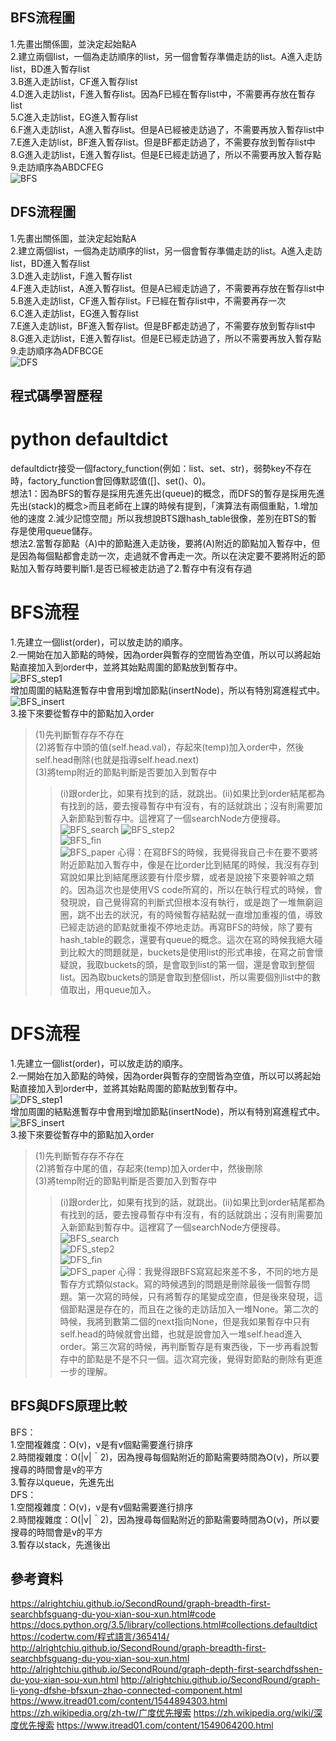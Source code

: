## BFS流程圖    
1.先畫出關係圖，並決定起始點A    
2.建立兩個list，一個為走訪順序的list，另一個會暫存準備走訪的list。A進入走訪list，BD進入暫存list   
3.B進入走訪list，CF進入暫存list    
4.D進入走訪list，F進入暫存list。因為F已經在暫存list中，不需要再存放在暫存list      
5.C進入走訪list，EG進入暫存list   
6.F進入走訪list，A進入暫存list。但是A已經被走訪過了，不需要再放入暫存list中   
7.E進入走訪list，BF進入暫存list。但是BF都走訪過了，不需要存放到暫存list中    
8.G進入走訪list，E進入暫存list。但是E已經走訪過了，所以不需要再放入暫存點    
9.走訪順序為ABDCFEG     
![BFS](https://github.com/yenchungLin/study/tree/master/資料結構與演算法/picture/BFS.jpg)
## DFS流程圖     
1.先畫出關係圖，並決定起始點A    
2.建立兩個list，一個為走訪順序的list，另一個會暫存準備走訪的list。A進入走訪list，BD進入暫存list    
3.D進入走訪list，F進入暫存list     
4.F進入走訪list，A進入暫存list。但是A已經走訪過了，不需要再存放在暫存list中      
5.B進入走訪list，CF進入暫存list。F已經在暫存list中，不需要再存一次      
6.C進入走訪list，EG進入暫存list     
7.E進入走訪list，BF進入暫存list。但是BF都走訪過了，不需要存放到暫存list中    
8.G進入走訪list，E進入暫存list。但是E已經走訪過了，所以不需要再放入暫存點          
9.走訪順序為ADFBCGE     
![DFS](https://github.com/yenchungLin/study/tree/master/資料結構與演算法/picture/DFS.jpg)
## 程式碼學習歷程    
#  python defaultdict    
defaultdictr接受一個factory_function(例如：list、set、str)，弱勢key不存在時，factory_function會回傳默認值([]、set()、0)。   
想法1：因為BFS的暫存是採用先進先出(queue)的概念，而DFS的暫存是採用先進先出(stack)的概念>而且老師在上課的時候有提到，「演算法有兩個重點，1.增加他的速度 2.減少記憶空間」所以我想說BTS跟hash_table很像，差別在BTS的暫存是使用queue儲存。     
想法2.當暫存節點（A)中的節點進入走訪後，要將(A)附近的節點加入暫存中，但是因為每個點都會走訪一次，走過就不會再走一次。所以在決定要不要將附近的節點加入暫存時要判斷1.是否已經被走訪過了2.暫存中有沒有存過     
# BFS流程    
1.先建立一個list(order)，可以放走訪的順序。   
2.一開始在加入節點的時候，因為order與暫存的空間皆為空值，所以可以將起始點直接加入到order中，並將其始點周圍的節點放到暫存中。  
![BFS_step1](https://github.com/yenchungLin/study/tree/master/資料結構與演算法/picture/BFS_step1.png)    
增加周圍的結點進暫存中會用到增加節點(insertNode)，所以有特別寫進程式中。     
![BFS_insert](https://github.com/yenchungLin/study/tree/master/資料結構與演算法/picture/BFS_insert.png)      
3.接下來要從暫存中的節點加入order   
> (1)先判斷暫存存不存在   
> (2)將暫存中頭的值(self.head.val)，存起來(temp)加入order中，然後self.head刪除(也就是指導self.head.next)   
> (3)將temp附近的節點判斷是否要加入到暫存中    
>> (i)跟order比，如果有找到的話，就跳出。(ii)如果比到order結尾都為有找到的話，要去搜尋暫存中有沒有，有的話就跳出；沒有則需要加入新節點到暫存中。這裡寫了一個searchNode方便搜尋。     
![BFS_search](https://github.com/yenchungLin/study/tree/master/資料結構與演算法/picture/BFS_search.png) 
![BFS_step2](https://github.com/yenchungLin/study/tree/master/資料結構與演算法/picture/BFS_step2.png)    
![BFS_fin](https://github.com/yenchungLin/study/tree/master/資料結構與演算法/picture/BFS_fin.jpg)  
![BFS_paper](https://github.com/yenchungLin/study/tree/master/資料結構與演算法/picture/BFS_paper.jpg)
心得：在寫BFS的時候，我覺得我自己卡在要不要將附近節點加入暫存中，像是在比order比到結尾的時候，我沒有存到寫說如果比到結尾應該要有什麼步驟，或者是說接下來要幹嘛之類的。因為這次也是使用VS code所寫的，所以在執行程式的時候，會發現說，自己覺得寫的判斷式但根本沒有執行，或是跑了一堆無窮迴圈，跳不出去的狀況，有的時候暫存結點就一直增加重複的值，導致已經走訪過的節點就重複不停地走訪。再寫BFS的時候，除了要有hash_table的觀念，還要有queue的概念。這次在寫的時候我絕大碰到比較大的問題就是，buckets是使用list的形式串接，在寫之前會懷疑說，我取buckets的頭，是會取到list的第一個，還是會取到整個list。因為取buckets的頭是會取到整個list，所以需要個別list中的數值取出，用queue加入。   
# DFS流程     
1.先建立一個list(order)，可以放走訪的順序。   
2.一開始在加入節點的時候，因為order與暫存的空間皆為空值，所以可以將起始點直接加入到order中，並將其始點周圍的節點放到暫存中。  
![DFS_step1](https://github.com/yenchungLin/study/tree/master/資料結構與演算法/picture/DFS_step1.png)    
增加周圍的結點進暫存中會用到增加節點(insertNode)，所以有特別寫進程式中。     
![BFS_insert](https://github.com/yenchungLin/study/tree/master/資料結構與演算法/picture/BFS_insert.png)      
3.接下來要從暫存中的節點加入order   
> (1)先判斷暫存存不存在   
> (2)將暫存中尾的值，存起來(temp)加入order中，然後刪除   
> (3)將temp附近的節點判斷是否要加入到暫存中    
>> (i)跟order比，如果有找到的話，就跳出。(ii)如果比到order結尾都為有找到的話，要去搜尋暫存中有沒有，有的話就跳出；沒有則需要加入新節點到暫存中。這裡寫了一個searchNode方便搜尋。    
![BFS_search](https://github.com/yenchungLin/study/tree/master/資料結構與演算法/picture/BFS_search.png)   
![DFS_step2](https://github.com/yenchungLin/study/tree/master/資料結構與演算法/picture/DFS_step2.png)    
![DFS_fin](https://github.com/yenchungLin/study/tree/master/資料結構與演算法/picture/DFS_fin.jpg)  
![DFS_paper](https://github.com/yenchungLin/study/tree/master/資料結構與演算法/picture/DFS_paper.jpg)
心得：我覺得跟BFS寫寫起來差不多，不同的地方是暫存方式類似stack。寫的時候遇到的問題是刪除最後一個暫存問題。第一次寫的時候，只有將暫存的尾變成空直，但是後來發現，這個節點還是存在的，而且在之後的走訪話加入一堆None。第二次的時候，我將到數第二個的next指向None，但是我如果暫存中只有self.head的時候就會出錯，也就是說會加入一堆self.head進入order。第三次寫的時候，再判斷暫存是有東西後，下一步再看說暫存中的節點是不是不只一個。這次寫完後，覺得對節點的刪除有更進一步的理解。
## BFS與DFS原理比較    
BFS：     
1.空間複雜度：O(v)，v是有v個點需要進行排序    
2.時間複雜度：O(|v|＾2)，因為搜尋每個點附近的節點需要時間為O(v)，所以要搜尋的時間會是v的平方    
3.暫存以queue，先進先出    
DFS：     
1.空間複雜度：O(v)，v是有v個點需要進行排序    
2.時間複雜度：O(|v|＾2)，因為搜尋每個點附近的節點需要時間為O(v)，所以要搜尋的時間會是v的平方    
3.暫存以stack，先進後出
## 參考資料   
https://alrightchiu.github.io/SecondRound/graph-breadth-first-searchbfsguang-du-you-xian-sou-xun.html#code
https://docs.python.org/3.5/library/collections.html#collections.defaultdict
https://codertw.com/程式語言/365414/
http://alrightchiu.github.io/SecondRound/graph-breadth-first-searchbfsguang-du-you-xian-sou-xun.html
http://alrightchiu.github.io/SecondRound/graph-depth-first-searchdfsshen-du-you-xian-sou-xun.html
http://alrightchiu.github.io/SecondRound/graph-li-yong-dfshe-bfsxun-zhao-connected-component.html
https://www.itread01.com/content/1544894303.html
https://zh.wikipedia.org/zh-tw/广度优先搜索
https://zh.wikipedia.org/wiki/深度优先搜索
https://www.itread01.com/content/1549064200.html